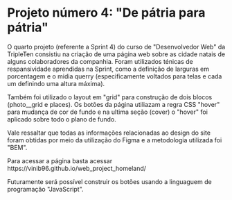 # Projeto número 4: "De pátria para pátria"
<p>O quarto projeto (referente a Sprint 4) do curso de "Desenvolvedor Web" da TripleTen consistiu na criação de uma página web sobre as cidade natais de alguns colaboradores da companhia. Foram utilizados ténicas de respansividade aprendidas na Sprint, como a definição de larguras em porcentagem e o midia querry (especificamente voltados para telas e cada um definindo uma altura máxima). 
<p>Também foi utilizado o layout em "grid" para construção de dois blocos (photo__grid e places). Os botões da página utiliazam a regra CSS "hover" para mudança de cor de fundo e na ultima seção (cover) o "hover" foi aplicado sobre todo o plano de fundo.</p>
<p>Vale ressaltar que todas as informações relacionadas ao design do site foram obtidas por meio da utilização do Figma e a metodologia utilizada foi "BEM".</p>
<p> Para acessar a página basta acessar https://vinib96.github.io/web_project_homeland/ </p>
<p>Futuramente será possível construir os botões usando a linguaguem de programação "JavaScript".</p>
